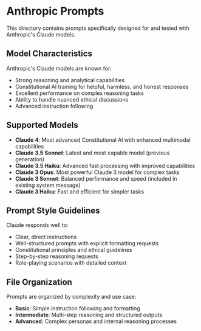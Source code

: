 # Anthropic Prompts

This directory contains prompts specifically designed for and tested with Anthropic's Claude models.

## Model Characteristics

Anthropic's Claude models are known for:
- Strong reasoning and analytical capabilities
- Constitutional AI training for helpful, harmless, and honest responses
- Excellent performance on complex reasoning tasks
- Ability to handle nuanced ethical discussions
- Advanced instruction following

## Supported Models

- **Claude 4**: Most advanced Constitutional AI with enhanced multimodal capabilities
- **Claude 3.5 Sonnet**: Latest and most capable model (previous generation)
- **Claude 3.5 Haiku**: Advanced fast processing with improved capabilities
- **Claude 3 Opus**: Most powerful Claude 3 model for complex tasks
- **Claude 3 Sonnet**: Balanced performance and speed (included in existing system message)
- **Claude 3 Haiku**: Fast and efficient for simpler tasks

## Prompt Style Guidelines

Claude responds well to:
- Clear, direct instructions
- Well-structured prompts with explicit formatting requests
- Constitutional principles and ethical guidelines
- Step-by-step reasoning requests
- Role-playing scenarios with detailed context

## File Organization

Prompts are organized by complexity and use case:
- **Basic**: Simple instruction following and formatting
- **Intermediate**: Multi-step reasoning and structured outputs
- **Advanced**: Complex personas and internal reasoning processes